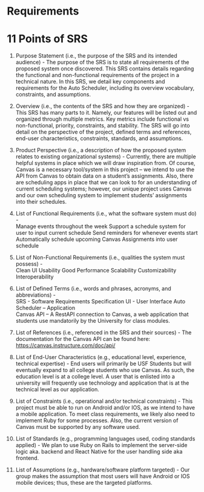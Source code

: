 # Requirements

# 11 Points of SRS 

1) Purpose Statement (i.e., the purpose of the SRS and its intended audience) - The purpose of the SRS is to state all requirements of the proposed system once discovered. This SRS contains details regarding the functional and non-functional requirements of the project in a technical nature. In this SRS, we detail key components and requirements for the Auto Scheduler, including its overview vocabulary, constraints, and assumptions. 

2) Overview (i.e., the contents of the SRS and how they are organized) - This SRS has many parts to it. Namely, our features will be listed out and organized through multiple metrics. Key metrics include functional vs non-functional, priority, constraints, and stability. The SRS will go into detail on the perspective of the project, defined terms and references, end-user characteristics, constraints, standards, and assumptions. 

3) Product Perspective (i.e., a description of how the proposed system relates to existing organizational systems) - Currently, there are multiple helpful systems in place which we will draw inspiration from. Of course, Canvas is a necessary tool/system in this project – we intend to use the API from Canvas to obtain data on a student’s assignments. Also, there are scheduling apps in place that we can look to for an understanding of current scheduling systems; however, our unique project uses Canvas and our own scheduling system to implement students’ assignments into their schedules. 

4) List of Functional Requirements (i.e., what the software system must do) -  
Manage events throughout the week 
Support a schedule system for user to input current schedule 
Send reminders for whenever events start 
Automatically schedule upcoming Canvas Assignments into user schedule  

5) List of Non-Functional Requirements (i.e., qualities the system must possess) -  
Clean UI 
Usability 
Good Performance 
Scalability 
Customizability  
Interoperability 

6) List of Defined Terms (i.e., words and phrases, acronyms, and abbreviations) -  
SRS - Software Requirements Specification
UI - User Interface
Auto Scheduler – Application  
Canvas API – A RestAPI connection to Canvas, a web application that students use mandatorily by the University for class modules.  

7) List of References (i.e., referenced in the SRS and their sources) - The documentation for the Canvas API can be found here: https://canvas.instructure.com/doc/api/ 

8) List of End-User Characteristics (e.g., educational level, experience, technical expertise) - End users will primarily be USF Students but will eventually expand to all college students who use Canvas. As such, the education level is at a college level.  A user that is enlisted into a university will frequently use technology and application that is at the technical level as our application. 

9) List of Constraints (i.e., operational and/or technical constraints) - This project must be able to run on Android and/or IOS, as we intend to have a mobile application. To meet class requirements, we likely also need to implement Ruby for some processes. Also, the current version of Canvas must be supported by any software used. 

10) List of Standards (e.g., programming languages used, coding standards applied) - We plan to use Ruby on Rails to implement the server-side logic aka. backend and React Native for the user handling side aka frontend. 

11) List of Assumptions (e.g., hardware/software platform targeted) - Our group makes the assumption that most users will have Android or IOS mobile devices; thus, these are the targeted platforms. 
